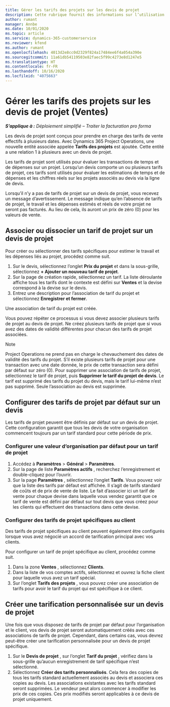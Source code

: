 ```yaml
---
title: Gérer les tarifs des projets sur les devis de projet
description: Cette rubrique fournit des informations sur l’utilisation de tarifs de projet sur les devis. (Sales)
author: rumant
manager: Annbe
ms.date: 10/01/2020
ms.topic: article
ms.service: dynamics-365-customerservice
ms.reviewer: kfend
ms.author: rumant
ms.openlocfilehash: 4013d2e8cc0d2329f824a17484ee6f4a054a390e
ms.sourcegitcommit: 11a61db54119503e82faec5f99c4273e8d1247e5
ms.translationtype: HT
ms.contentlocale: fr-FR
ms.lasthandoff: 10/16/2020
ms.locfileid: "4075663"
---
```

# <a name="manage-project-price-lists-on-project-quotes-sales"></a>Gérer les tarifs des projets sur les devis de projet (Ventes)

_**S’applique à :** Déploiement simplifié – Traiter la facturation pro forma_

Les devis de projet sont conçus pour prendre en charge des tarifs de vente effectifs à plusieurs dates. Avec Dynamics 365 Project Operations, une nouvelle entité associée appelée **Tarifs des projets** est ajoutée. Cette entité a une relation 1 à plusieurs avec un devis de projet.

Les tarifs de projet sont utilisés pour évaluer les transactions de temps et de dépenses sur un projet. Lorsqu’un devis comporte un ou plusieurs tarifs de projet, ces tarifs sont utilisés pour évaluer les estimations de temps et de dépenses et les chiffres réels sur les projets associés au devis via la ligne de devis.

Lorsqu’il n’y a pas de tarifs de projet sur un devis de projet, vous recevez un message d’avertissement. Le message indique qu’en l’absence de tarifs de projet, le travail et les dépenses estimés et réels de votre projet ne seront pas facturés. Au lieu de cela, ils auront un prix de zéro (0) pour les valeurs de vente.

## <a name="associate-or-disassociate-a-project-price-list-on-a-project-quote"></a>Associer ou dissocier un tarif de projet sur un devis de projet

Pour créer ou sélectionner des tarifs spécifiques pour estimer le travail et les dépenses liés au projet, procédez comme suit.

1. Sur le devis, sélectionnez l’onglet **Prix du projet** et dans la sous-grille, sélectionnez **+ Ajouter un nouveau tarif de projet**.
2. Sur la page de création rapide, sélectionnez un tarif. La liste déroulante affiche tous les tarifs dont le contexte est défini sur **Ventes** et la devise correspond à la devise sur le devis.
4. Entrez une description pour l’association de tarif du projet et sélectionnez **Enregistrer et fermer**.

Une association de tarif du projet est créée.

Vous pouvez répéter ce processus si vous devez associer plusieurs tarifs de projet au devis de projet. Ne créez plusieurs tarifs de projet que si vous avez des dates de validité différentes pour chacun des tarifs de projet associées.

> [!NOTE]
> Project Operations ne prend pas en charge le chevauchement des dates de validité des tarifs du projet. S’il existe plusieurs tarifs de projet pour une transaction avec une date donnée, le prix de cette transaction sera défini par défaut sur zéro (0).
Pour supprimer une association de tarifs de projet, sélectionnez le tarif de projet, puis **Supprimer le tarif du projet de devis**. Le tarif est supprimé des tarifs du projet du devis, mais le tarif lui-même n’est pas supprimé. Seule l’association au devis est supprimée.

## <a name="set-up-default-project-price-lists-on-a-quote"></a>Configurer des tarifs de projet par défaut sur un devis

Les tarifs de projet peuvent être définis par défaut sur un devis de projet. Cette configuration garantit que tous les devis de votre organisation commencent toujours par un tarif standard pour cette période de prix.

### <a name="set-up-organizational-default-for-project-price-lists"></a>Configurer une valeur d’organisation par défaut pour un tarif de projet

1. Accédez à **Paramètres** > **Général** > **Paramètres**.
2. Sur la page de liste **Paramètres actifs** , recherchez l’enregistrement et double-cliquez pour l’ouvrir. 
3. Sur la page **Paramètres** , sélectionnez l’onglet **Tarifs**. Vous pouvez voir que la liste des tarifs par défaut est affichée. Il s’agit de tarifs standard de coûts et de prix de vente de liste. Le fait d’associer ici un tarif de vente pour chaque devise dans laquelle vous vendez garantit que ce tarif de vente est défini par défaut sur tout devis que vous créez pour les clients qui effectuent des transactions dans cette devise.

### <a name="set-up-customer-specific-project-price-lists"></a>Configurer des tarifs de projet spécifiques au client

Des tarifs de projet spécifiques au client peuvent également être configurés lorsque vous avez négocié un accord de tarification principal avec vos clients.

Pour configurer un tarif de projet spécifique au client, procédez comme suit.

1. Dans la zone **Ventes** , sélectionnez **Clients**.
2. Dans la liste de vos comptes actifs, sélectionnez et ouvrez la fiche client pour laquelle vous avez un tarif spécial.
3. Sur l’onglet **Tarifs des projets** , vous pouvez créer une association de tarifs pour avoir le tarif du projet qui est spécifique à ce client.

## <a name="create-custom-pricing-on-a-project-quote"></a>Créer une tarification personnalisée sur un devis de projet

Une fois que vous disposez de tarifs de projet par défaut pour l’organisation et le client, vos devis de projet seront automatiquement créés avec ces associations de tarifs de projet. Cependant, dans certains cas, vous devrez peut-être créer une tarification personnalisée pour un devis de projet spécifique. 

1. Sur le **Devis de projet** , sur l’onglet **Tarif du projet** , vérifiez dans la sous-grille qu’aucun enregistrement de tarif spécifique n’est sélectionné.
2. Sélectionnez **Créer des tarifs personnalisés**. Cela fera des copies de tous les tarifs standard actuellement associés au devis et associera ces copies au devis. Les associations existantes avec les tarifs standard seront supprimées. Le vendeur peut alors commencer à modifier les prix de ces copies. Ces prix modifiés seront applicables à ce devis de projet uniquement.

